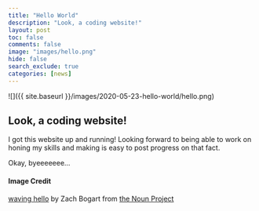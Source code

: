 ```yaml
---
title: "Hello World"
description: "Look, a coding website!"
layout: post
toc: false
comments: false
image: "images/hello.png"
hide: false
search_exclude: true
categories: [news]
---
```


![]({{ site.baseurl }}/images/2020-05-23-hello-world/hello.png)

## Look, a coding website!

I got this website up and running! Looking forward to being able to work on honing my skills and making is easy to post progress on that fact.

Okay, byeeeeeee...

#### Image Credit
[waving hello](https://thenounproject.com/search/?q=hello&creator=4129988&i=3169895) by Zach Bogart from [the Noun Project](https://thenounproject.com)
